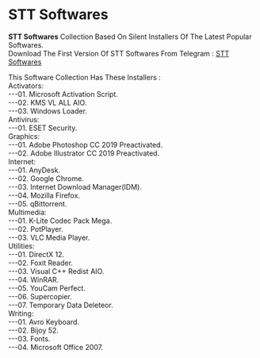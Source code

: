# STT Softwares
**STT Softwares** Collection Based On Silent Installers Of The Latest Popular Softwares.<br>
Download The First Version Of STT Softwares From Telegram : [STT Softwares](https://t.me/shimultechtips_files/73)<br>

This Software Collection Has These Installers :<br>
Activators:<br>
---01. Microsoft Activation Script.<br>
---02. KMS VL ALL AIO.<br>
---03. Windows Loader.<br>
Antivirus:<br>
---01. ESET Security.<br>
Graphics:<br>
---01. Adobe Photoshop CC 2019 Preactivated.<br>
---02. Adobe Illustrator CC 2019 Preactivated.<br>
Internet:<br>
---01. AnyDesk.<br>
---02. Google Chrome.<br>
---03. Internet Download Manager(IDM).<br>
---04. Mozilla Firefox.<br>
---05. qBittorrent.<br>
Multimedia:<br>
---01. K-Lite Codec Pack Mega.<br>
---02. PotPlayer.<br>
---03. VLC Media Player.<br>
Utilities:<br>
---01. DirectX 12.<br>
---02. Foxit Reader.<br>
---03. Visual C++ Redist AIO.<br>
---04. WinRAR.<br>
---05. YouCam Perfect.<br>
---06. Supercopier.<br>
---07. Temporary Data Deleteor.<br>
Writing:<br>
---01. Avro Keyboard.<br>
---02. Bijoy 52.<br>
---03. Fonts.<br>
---04. Microsoft Office 2007.<br>

